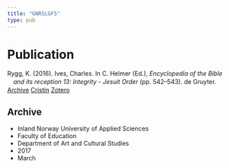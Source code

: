 ```yaml
---
title: "GNRSLGF5"
type: pub
---
```

<h1>Publication</h1>
<article id="csl-bib-container-GNRSLGF5" class="csl-bib-container">
  <div class="csl-bib-body" style="line-height: 1.35; padding-left: 1em; text-indent:-1em;">
  <div class="csl-entry">Rygg, K. (2016). Ives, Charles. In C. Helmer (Ed.), <i>Encyclopedia of the Bible and its reception 13: Integrity - Jesuit Order</i> (pp. 542&#x2013;543). de Gruyter.</div>
</div>
  <div class="csl-bib-buttons">
    <a href="#taxonomy-article-GNRSLGF5" class="csl-bib-button">Archive</a>
    <a href alt="Cristin URL" class="csl-bib-button">Cristin</a>
    <a href alt="Zotero URL" class="csl-bib-button">Zotero</a>
  </div>
  <div id="csl-bib-meta-container-GNRSLGF5"></div>
</article>
<div id="csl-bib-meta-GNRSLGF5" class="csl-bib-meta">
  <article id="taxonomy-article-GNRSLGF5" class="taxonomy-article">
    <h1>Archive</h1>
    <ul>
      <li>Inland Norway University of Applied Sciences</li>
      <li>Faculty of Education</li>
      <li>Department of Art and Cultural Studies</li>
      <li>2017</li>
      <li>March</li>
    </ul>
  </article>
</div>

